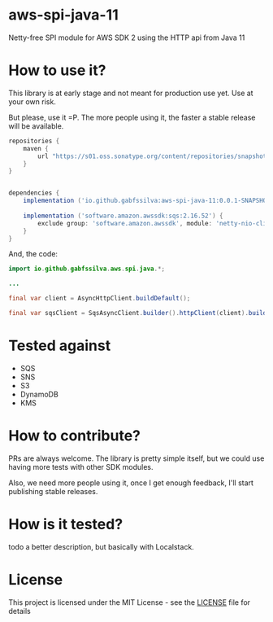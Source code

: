 # aws-spi-java-11
Netty-free SPI module for AWS SDK 2 using the HTTP api from Java 11

# How to use it?

This library is at early stage and not meant for production use yet. Use at your own risk. 

But please, use it =P. The more people using it, the faster a stable release will be available.

```groovy
repositories {
    maven {
        url "https://s01.oss.sonatype.org/content/repositories/snapshots/"
    }
}


dependencies {
    implementation ('io.github.gabfssilva:aws-spi-java-11:0.0.1-SNAPSHOT')
    
    implementation ('software.amazon.awssdk:sqs:2.16.52') {
        exclude group: 'software.amazon.awssdk', module: 'netty-nio-client'
    }
}
```

And, the code:

```java
import io.github.gabfssilva.aws.spi.java.*;

...

final var client = AsyncHttpClient.buildDefault();

final var sqsClient = SqsAsyncClient.builder().httpClient(client).build();
```

# Tested against

- SQS
- SNS
- S3
- DynamoDB
- KMS

# How to contribute?

PRs are always welcome. The library is pretty simple itself, but we could use having more tests with other SDK modules.

Also, we need more people using it, once I get enough feedback, I'll start publishing stable releases.

# How is it tested?

todo a better description, but basically with Localstack.

# License

This project is licensed under the MIT License - see the [LICENSE](LICENSE) file for details